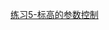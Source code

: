 [练习5-标高的参数控制](https://github.com/quanbinn/Learn-Revit-the-Parametric-Way/blob/master/chapters/%E7%AB%A02-%E7%94%A8%E5%8F%82%E6%95%B0%E7%9A%84%E6%96%B9%E6%B3%95%E4%BD%BF%E7%94%A8Revit%E7%9A%84%E5%9F%BA%E7%A1%80%E5%91%BD%E4%BB%A4/%E7%BB%83%E4%B9%A05-%E6%A0%87%E9%AB%98%E7%9A%84%E5%8F%82%E6%95%B0%E6%8E%A7%E5%88%B6.md)